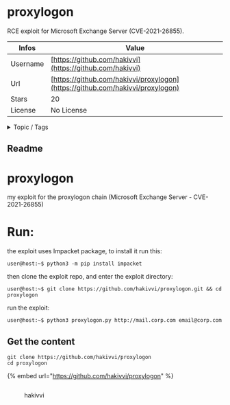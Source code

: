 # proxylogon

RCE exploit for Microsoft Exchange Server (CVE-2021-26855).

| Infos    | Value                                                              |
| -------- | -------------------------------------------------------------------|
| Username | [https://github.com/hakivvi](https://github.com/hakivvi) |
| Url      | [https://github.com/hakivvi/proxylogon](https://github.com/hakivvi/proxylogon)                                               |
| Stars    | 20                                                          |
| License  | No License                                                        |

<details>

<summary>Topic / Tags</summary>

* cve-2021-26855

</details>

## Readme

# proxylogon
my exploit for the proxylogon chain (Microsoft Exchange Server - CVE-2021-26855)   
# Run:
the exploit uses Impacket package, to install it run this:
```
user@host:~$ python3 -m pip install impacket
```
then clone the exploit repo, and enter the exploit directory:
```
user@host:~$ git clone https://github.com/hakivvi/proxylogon.git && cd proxylogon
```
run the exploit:
```
user@host:~$ python3 proxylogon.py http://mail.corp.com email@corp.com
```



## Get the content

```
git clone https://github.com/hakivvi/proxylogon
cd proxylogon
```

{% embed url="https://github.com/hakivvi/proxylogon" %}

<figure><img src="https://avatars.githubusercontent.com/u/67718634?v=4" alt=""><figcaption><p>hakivvi</p></figcaption></figure>
